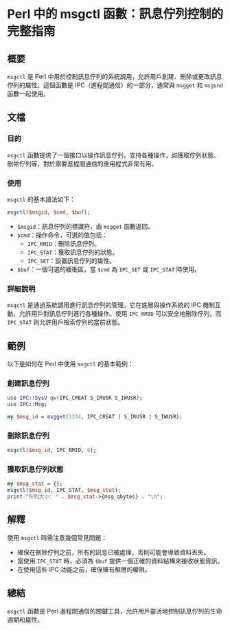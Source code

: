 <!--
Meta Description: # Perl 中的 msgctl 函數：訊息佇列控制的完整指南 ## 概要 `msgctl` 是 Perl 中用於控制訊息佇列的系統調用，允許用戶創建、刪除或更改訊息佇列的屬性。這個函數是 IPC（進程間通信）的一部分，通常與 `msgget` 和 `msgsnd` 函數一起使用。 ## 文檔 ##...
Meta Keywords: msgctl, perl, ipc, ipc_stat, msgget
-->

# Perl 中的 msgctl 函數：訊息佇列控制的完整指南

## 概要
`msgctl` 是 Perl 中用於控制訊息佇列的系統調用，允許用戶創建、刪除或更改訊息佇列的屬性。這個函數是 IPC（進程間通信）的一部分，通常與 `msgget` 和 `msgsnd` 函數一起使用。

## 文檔
### 目的
`msgctl` 函數提供了一個接口以操作訊息佇列，支持各種操作，如獲取佇列狀態、刪除佇列等，對於需要進程間通信的應用程式非常有用。

### 使用
`msgctl` 的基本語法如下：

```perl
msgctl($msgid, $cmd, $buf);
```

- `$msgid`：訊息佇列的標識符，由 `msgget` 函數返回。
- `$cmd`：操作命令，可選的值包括：
  - `IPC_RMID`：刪除訊息佇列。
  - `IPC_STAT`：獲取訊息佇列的狀態。
  - `IPC_SET`：設置訊息佇列的屬性。
- `$buf`：一個可選的緩衝區，當 `$cmd` 為 `IPC_SET` 或 `IPC_STAT` 時使用。

### 詳細說明
`msgctl` 是通過系統調用進行訊息佇列的管理。它在底層與操作系統的 IPC 機制互動，允許用戶對訊息佇列進行各種操作。使用 `IPC_RMID` 可以安全地刪除佇列，而 `IPC_STAT` 則允許用戶檢索佇列的當前狀態。

## 範例
以下是如何在 Perl 中使用 `msgctl` 的基本範例：

### 創建訊息佇列
```perl
use IPC::SysV qw(IPC_CREAT S_IRUSR S_IWUSR);
use IPC::Msg;

my $msg_id = msgget(1234, IPC_CREAT | S_IRUSR | S_IWUSR);
```

### 刪除訊息佇列
```perl
msgctl($msg_id, IPC_RMID, 0);
```

### 獲取訊息佇列狀態
```perl
my $msg_stat = {};
msgctl($msg_id, IPC_STAT, $msg_stat);
print "佇列大小: " . $msg_stat->{msg_qbytes} . "\n";
```

## 解釋
使用 `msgctl` 時需注意幾個常見問題：
- 確保在刪除佇列之前，所有的訊息已被處理，否則可能會導致資料丟失。
- 當使用 `IPC_STAT` 時，必須為 `$buf` 提供一個正確的資料結構來接收狀態資訊。
- 在使用這些 IPC 功能之前，確保擁有相應的權限。

## 總結
`msgctl` 函數是 Perl 進程間通信的關鍵工具，允許用戶靈活地控制訊息佇列的生命週期和屬性。